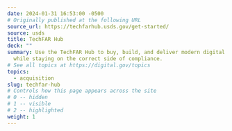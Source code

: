 ```yaml
---
date: 2024-01-31 16:53:00 -0500
# Originally published at the following URL
source_url: https://techfarhub.usds.gov/get-started/
source: usds
title: TechFAR Hub
deck: ""
summary: Use the TechFAR Hub to buy, build, and deliver modern digital services
  while staying on the correct side of compliance.
# See all topics at https://digital.gov/topics
topics:
  - acquisition
slug: techfar-hub
# Controls how this page appears across the site
# 0 -- hidden
# 1 -- visible
# 2 -- highlighted
weight: 1
---
```

